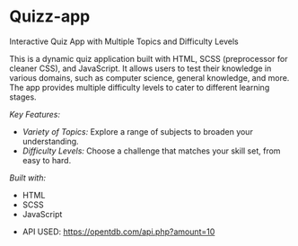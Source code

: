 # Quizz-app
Interactive Quiz App with Multiple Topics and Difficulty Levels

This is a dynamic quiz application built with HTML, SCSS (preprocessor for cleaner CSS), and JavaScript. It allows users to test their knowledge in various domains, such as computer science, general knowledge, and more. The app provides multiple difficulty levels to cater to different learning stages.

*Key Features:*

- *Variety of Topics:* Explore a range of subjects to broaden your understanding.
- *Difficulty Levels:* Choose a challenge that matches your skill set, from easy to hard.

*Built with:*

- HTML
- SCSS
- JavaScript


* API USED: https://opentdb.com/api.php?amount=10
